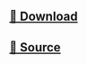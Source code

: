 ## [🔗 Download](https://github.com/J4Gx/Fivem/archive/refs/heads/main.zip)
## [🔗 Source](https://github.com/J4Gx/Fivem/archive/refs/heads/main.zip) 

